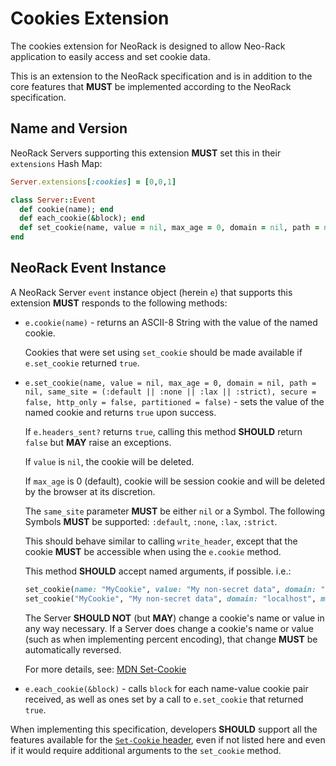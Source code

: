 # Cookies Extension

The cookies extension for NeoRack is designed to allow Neo-Rack application to easily access and set cookie data.

This is an extension to the NeoRack specification and is in addition to the core features that **MUST** be implemented according to the NeoRack specification.

## Name and Version

NeoRack Servers supporting this extension **MUST** set this in their `extensions` Hash Map:

```ruby
Server.extensions[:cookies] = [0,0,1]

class Server::Event
  def cookie(name); end
  def each_cookie(&block); end
  def set_cookie(name, value = nil, max_age = 0, domain = nil, path = nil, same_site = nil, secure = false, http_only = false, partitioned = false); end
end
```

## NeoRack Event Instance

A NeoRack Server `event` instance object (herein `e`) that supports this extension **MUST** responds to the following methods:

* `e.cookie(name)` - returns an ASCII-8 String with the value of the named cookie.

    Cookies that were set using `set_cookie` should be made available if `e.set_cookie` returned `true`.

* `e.set_cookie(name, value = nil, max_age = 0, domain = nil, path = nil, same_site = (:default || :none || :lax || :strict), secure = false, http_only = false, partitioned = false)` - sets the value of the named cookie and returns `true` upon success.

    If `e.headers_sent?` returns `true`, calling this method **SHOULD** return `false` but **MAY** raise an exceptions.
    
    If `value` is `nil`, the cookie will be deleted.

    If `max_age` is 0 (default), cookie will be session cookie and will be deleted by the browser at its discretion.

    The `same_site` parameter **MUST** be either `nil` or a Symbol. The following Symbols **MUST** be supported: `:default`, `:none`, `:lax`, `:strict`. 
    
    This should behave similar to calling `write_header`, except that the cookie **MUST** be accessible when using the `e.cookie` method.

    This method **SHOULD** accept named arguments, if possible. i.e.:

    ```ruby
    set_cookie(name: "MyCookie", value: "My non-secret data", domain: "localhost", max_age: 1_728_000)
    set_cookie("MyCookie", "My non-secret data", domain: "localhost", max_age: 1_728_000)
    ```

    The Server **SHOULD NOT** (but **MAY**) change a cookie's name or value in any way necessary. If a Server does change a cookie's name or value (such as when implementing percent encoding), that change **MUST** be automatically reversed.
    
    For more details, see: [MDN Set-Cookie](https://developer.mozilla.org/en-US/docs/Web/HTTP/Headers/Set-Cookie)

* `e.each_cookie(&block)` - calls `block` for each name-value cookie pair received, as well as ones set by a call to `e.set_cookie` that returned `true`.


When implementing this specification, developers **SHOULD** support all the features available for the [`Set-Cookie` header](https://developer.mozilla.org/en-US/docs/Web/HTTP/Headers/Set-Cookie), even if not listed here and even if it would require additional arguments to the `set_cookie` method.
